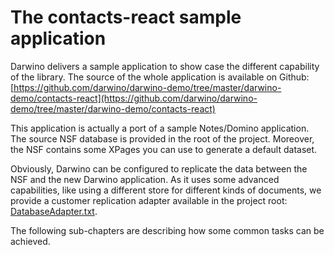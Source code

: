 # The contacts-react sample application

Darwino delivers a sample application to show case the different capability of the library. The source of the whole application is available on Github:
[https://github.com/darwino/darwino-demo/tree/master/darwino-demo/contacts-react](https://github.com/darwino/darwino-demo/tree/master/darwino-demo/contacts-react)

This application is actually a port of a sample Notes/Domino application. The source NSF database is provided in the root of the project. Moreover, the NSF contains some XPages you can use to generate a default dataset.

Obviously, Darwino can be configured to replicate the data between the NSF and the new Darwino application. As it uses some advanced capabilities, like using a different store for different kinds of documents, we provide a customer replication adapter available in the project root: [DatabaseAdapter.txt](https://github.com/darwino/darwino-demo/blob/master/darwino-demo/contacts-react/DatabaseAdapter.txt).

The following sub-chapters are describing how some common tasks can be achieved.